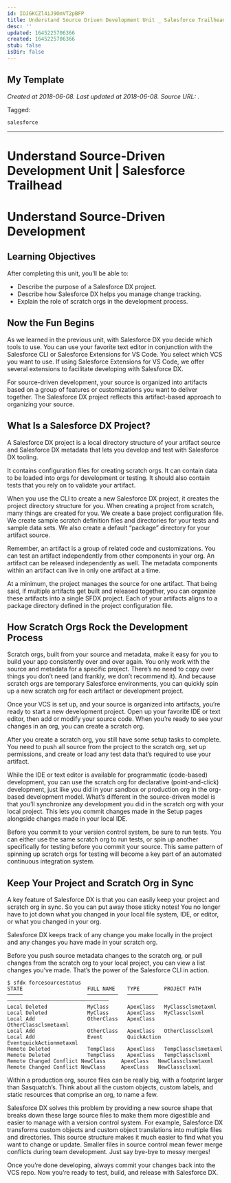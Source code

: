 ```yaml
---
id: IOJGKCZl4iJ9OmVT2pBFP
title: Understand Source Driven Development Unit _ Salesforce Trailhead
desc: ''
updated: 1645225706366
created: 1645225706366
stub: false
isDir: false
---
```

My Template
---

_Created at 2018-06-08._
_Last updated at 2018-06-08._
_Source URL: [](https://trailhead.salesforce.com/trails/sfdx_get_started/modules/sfdx_dev_model/units/sfdx_dev_model_sdd)._



Tagged: 
```
salesforce
```


---

# Understand Source-Driven Development Unit | Salesforce Trailhead


# Understand Source-Driven Development

## Learning Objectives

After completing this unit, you’ll be able to:

*   Describe the purpose of a Salesforce DX project.
*   Describe how Salesforce DX helps you manage change tracking.
*   Explain the role of scratch orgs in the development process.

## Now the Fun Begins

As we learned in the previous unit, with Salesforce DX you decide which tools to use. You can use your favorite text editor in conjunction with the Salesforce CLI or Salesforce Extensions for VS Code. You select which VCS you want to use. If using Salesforce Extensions for VS Code, we offer several extensions to facilitate developing with Salesforce DX.

For source-driven development, your source is organized into artifacts based on a group of features or customizations you want to deliver together. The Salesforce DX project reflects this artifact-based approach to organizing your source.

## What Is a Salesforce DX Project?

A Salesforce DX project is a local directory structure of your artifact source and Salesforce DX metadata that lets you develop and test with Salesforce DX tooling.

It contains configuration files for creating scratch orgs. It can contain data to be loaded into orgs for development or testing. It should also contain tests that you rely on to validate your artifact.

When you use the CLI to create a new Salesforce DX project, it creates the project directory structure for you. When creating a project from scratch, many things are created for you. We create a base project configuration file. We create sample scratch definition files and directories for your tests and sample data sets. We also create a default “package” directory for your artifact source.

Remember, an artifact is a group of related code and customizations. You can test an artifact independently from other components in your org. An artifact can be released independently as well. The metadata components within an artifact can live in only one artifact at a time.

At a minimum, the project manages the source for one artifact. That being said, if multiple artifacts get built and released together, you can organize these artifacts into a single SFDX project. Each of your artifacts aligns to a package directory defined in the project configuration file.

## How Scratch Orgs Rock the Development Process

Scratch orgs, built from your source and metadata, make it easy for you to build your app consistently over and over again. You only work with the source and metadata for a specific project. There’s no need to copy over things you don’t need (and frankly, we don’t recommend it). And because scratch orgs are temporary Salesforce environments, you can quickly spin up a new scratch org for each artifact or development project.

Once your VCS is set up, and your source is organized into artifacts, you’re ready to start a new development project. Open up your favorite IDE or text editor, then add or modify your source code. When you’re ready to see your changes in an org, you can create a scratch org.

After you create a scratch org, you still have some setup tasks to complete. You need to push all source from the project to the scratch org, set up permissions, and create or load any test data that’s required to use your artifact.

While the IDE or text editor is available for programmatic (code-based) development, you can use the scratch org for declarative (point-and-click) development, just like you did in your sandbox or production org in the org-based development model. What’s different in the source-driven model is that you’ll synchronize any development you did in the scratch org with your local project. This lets you commit changes made in the Setup pages alongside changes made in your local IDE.

Before you commit to your version control system, be sure to run tests. You can either use the same scratch org to run tests, or spin up another specifically for testing before you commit your source. This same pattern of spinning up scratch orgs for testing will become a key part of an automated continuous integration system.

## Keep Your Project and Scratch Org in Sync

A key feature of Salesforce DX is that you can easily keep your project and scratch org in sync. So you can put away those sticky notes! You no longer have to jot down what you changed in your local file system, IDE, or editor, or what you changed in your org.

Salesforce DX keeps track of any change you make locally in the project and any changes you have made in your scratch org.

Before you push source metadata changes to the scratch org, or pull changes from the scratch org to your local project, you can view a list changes you’ve made. That’s the power of the Salesforce CLI in action.

    $ sfdx forcesourcestatus
    STATE                     FULL NAME    TYPE        PROJECT PATH
    ─────                     ──────────   ──────────  ─────────────────────────────────
    Local Deleted             MyClass      ApexClass   MyClassclsmetaxml
    Local Deleted             MyClass      ApexClass   MyClassclsxml
    Local Add                 OtherClass   ApexClass   OtherClassclsmetaxml
    Local Add                 OtherClass   ApexClass   OtherClassclsxml
    Local Add                 Event        QuickAction EventquickActionmetaxml
    Remote Deleted            TempClass    ApexClass   TempClassclsmetaxml
    Remote Deleted            TempClass    ApexClass   TempClassclsxml
    Remote Changed Conflict NewClass     ApexClass   NewClassclsmetaxml
    Remote Changed Conflict NewClass     ApexClass   NewClassclsxml

Within a production org, source files can be really big, with a footprint larger than Sasquatch’s. Think about all the custom objects, custom labels, and static resources that comprise an org, to name a few.

Salesforce DX solves this problem by providing a new source shape that breaks down these large source files to make them more digestible and easier to manage with a version control system. For example, Salesforce DX transforms custom objects and custom object translations into multiple files and directories. This source structure makes it much easier to find what you want to change or update. Smaller files in source control mean fewer merge conflicts during team development. Just say bye-bye to messy merges!

Once you’re done developing, always commit your changes back into the VCS repo. Now you’re ready to test, build, and release with Salesforce DX.

